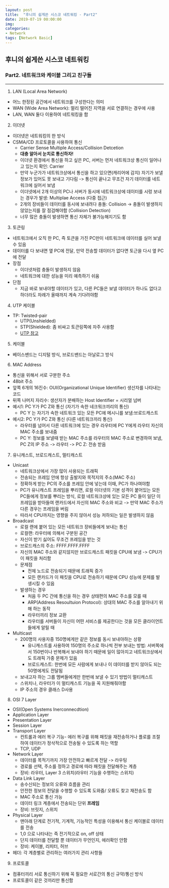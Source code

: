```yaml
---
layout: post
title:  "후니의 쉽게쓴 시스코 네트워킹 - Part2"
date: 2019-07-19 00:00:00
img:
categories:
- Network
tags: [Network Basic]
---
```


## 후니의 쉽게쓴 시스코 네트워킹
### Part2. 네트워크와 케이블 그리고 친구들

---

1. LAN (Local Area Network)
- 어느 한정된 공간에서 네트워크를 구성한다는 의미 
- WAN (Wide Area Network): 멀리 떨어진 지역을 서로 연결하는 경우에 사용 
- LAN, WAN 둘다 이용하여 네트워킹을 함 

2. 이더넷
- 이더넷은 네트워킹의 한 방식 
- CSMA/CD 프로토콜을 사용하여 통신
    - Carrier Sense Multiple Access/Collision Detcetion 
    - **대충 알아서 눈치로 통신하자!**
    - 이더넷 환경에서 통신을 하고 싶은 PC, 서버는 먼저 네트워크상 통신이 일어나고 있는지 확인: Carrier
    - 만약 누군가가 네트워크상에서 통신을 하고 있으면(캐리어에 감지) 자기가 보낼 정보가 있어도 못 보내고 기다림 -> 통신이 끝나고 무조건 자기 데이터를 네트워크에 실어서 보냄
    - 이더넷에서 2개 이상의 PC나 서버가 동시에 네트워크상에 데이터를 시렁 보내는 경우가 발생: Multiplae Access (다중 접근)
    - 2개의 장비들이 데이터를 동시에 보내려다 충돌: Collision -> 충돌이 발생하지 않았는지를 잘 점검해야함 (Collision Detection)
    - 너무 많은 충돌이 발생하면 통신 자체가 불가능해지기도 함

3. 토큰링 
- 네트워크에서 오직 한 PC, 즉 토큰을 가진 PC만이 네트워크에 데이터를 실어 보낼 수 있음 
- 데이터를 다 보내면 옆 PC에 전달, 만약 전송할 데이터가 없다면 토근을 다시 옆 PC에 전달 
- 장점
    - 이더넷처럼 충돌이 발생하지 않음
    - 네트워크에 대한 성능을 미리 예측하기 쉬움 
- 단점
    - 지금 바로 보내야할 데이터가 있고, 다른 PC들은 보낼 데이터가 하나도 없다고 하더라도 차례가 올때까지 계속 기다려야함 


4. UTP 케이블
- TP: Twisted-pair 
    - UTP(Unshielded)
    - STP(Shielded): 좀 비싸고 토큰링쪽에 자주 사용함 
    - [UTP 참고](https://brunch.co.kr/@mascott/17)

5. 케이블
- 베이스밴드는 디지털 방식, 브로드밴드는 아날로그 방식

6. MAC Address
- 통신을 위해서 서로 구분한 주소 
- 48bit 주소 
- 앞쪽 6개의 16진수: OUI(Organizational Unique Identifier) 생산자를 나타내는 코드 
- 뒤쪽 나머지 자리수: 생산자가 분배하는 Host Identifier = 시리얼 넘버
- 예시1: PC Y가 PC Z와 통신 (자기가 속한 네크워크끼리의 통신)
    - PC Y 는 자기가 속한 네트워크 있는 모든 PC에 메시니를 보냄:브로드캐스트 
- 예시2: PC Y가 PC Z와 통신 (다른 네트워크끼리 통신)
    - 라우터를 넘어서 다른 네트워크에 있는 경우 라우터에 PC Y에게 라우터 자신의 MAC 주소를 보내줌 
    - PC Y: 정보를 보낼때 받는 MAC 주소를 라우터의 MAC 주소로 변경하여 보냄, PC Z의 IP 주소 -> 라우터 -> PC Z: 전송 받음

7. 유니캐스트, 브로드캐스트, 멀티캐스트
- Unicast
    - 네트워크상에서 가장 많이 사용되는 트래픽
    - 전송되는 프레임 안에 항상 출발지와 목적지의 주소(MAC 주소)
    - 정확하게 받는 PC의 주소를 프레임 안에 넣는데 이때, PC가 하나여야함
    - PC가 유니캐스트 프레임을 뿌리면, 로컬 이더넷의 기본 성격이 붙어있는 모든 PC들에게 정보를 뿌리는 방식, 로컬 네트워크상에 있는 모든 PC 들이 일단 이 프레임을 받아들여 랜카드에서 자신의 MAC 주소와 비교 -> 만약 MAC 주소가 다른 경우는 프레임을 버림
    - 따라서 CPU까지는 영향을 주지 않아서 성능 저하되는 일은 발생하지 않음 
- Broadcast 
    - 로컬 랜에 붙어 있는 모든 네트워크 장비들에게 보내는 통신
    - 로컬랜: 라우터에 의해서 구분된 공간 
    - 자신이 받기 싫어도 무조건 프레임을 받는 것 
    - 브로드캐스의 주소: FFFF.FFFF.FFFF
    - 자신의 MAC 주소와 같지않지만 브로드캐스트 패킷을 CPU에 보냄 -> CPU가 이 패킷을 처리함 
    - 문제점
        - 전체 노드로 전송되기 때문에 트래픽 증가
        - 모든 랜카드가 이 패킷을 CPU로 전송하기 때문에 CPU 성능에 문제를 발생시킬 수 있음 
    - 발생하는 경우 
        - 처음 두 PC 간에 통신을 하는 경우 상태편의 MAC 주소를 모를 때
        - ARP(Address Resoultuion Protocol): 상대의 MAC 주소를 알아내기 위해 하는 동작
        - 라우터끼리 정보 교환 
        - 라우터를 서버들이 자신이 어떤 서비스를 제공한다는 것을 모든 클라이언트들에게 알릴 때
- Multicast
    - 200명의 사용자중 150명에게만 같은 정보를 동시 보내야하는 상황
        - 유니캐스트를 사용하여 150명의 주소로 하나씩 전부 보내는 방법: 서버쪽에서 150번이나 반복해서 보내야 하기 때문에 일이 많아지고 네트워크상에서도 트래픽 가중 문제가 있음 
        - 브로드캐스트: 한번에 모든 사람에게 보내나 이 데이터를 받지 않아도 되는 50명에게도 전달됨
    - 보내고자 하는 그룹 멤버들에게만 한번에 보낼 수 있기 방법이 멀티캐스트
    - 스위치나, 라우터가 이 멀티캐스트 기능을 꼭 지원해줘야함 
    - IP 주소의 경우 클래스 D사용

8. OSI 7 Layer
- OSI(Open Systems Inerconnecdtion)
- Application Layer
- Presentation Layer
- Session Layer
- Transport Layer
    - 컨트롤과 에러 복구 기능- 에러 복구를 위해 패킷을 재전송하거나 플로를 조절하여 데이터가 정삭적으로 전송될 수 있도록 하는 역할
    - TCP, UDP
- Network Layer
    - 데이터를 목적기까지 가장 안전하고 빠르게 전달 -> 라우팅
    - 경로를 선택, 주소를 정하고 경로에 따라 패킷을 전달해주는 계층 
    - 장비: 라우터, Layer 3 스위치(라우터 기능을 수행하는 스위치)
- Data Link Layer 
    - 송수신되는 정보의 오류와 흐름을 관리 
    - 안전한 정보의 전달을 수행할 수 있도록 도와줌/ 오류도 찾고 재전송도 함 
    - MAC 주소로 통신 가능
    - 데이터 링크 계층에서 전송되는 단위 **프레임**
    - 장비: 브릿지, 스위치
- Physical Layer 
    - 맨아래 단계로 전기적, 기계적, 기능적인 특성을 이용해서 통신 케이블로 데이터를 전송
    - 1,0 으로 나타내는 즉 전기적으로 on, off 상태 
    - 단지 데이터를 전달할 뿐 데이터가 무언인지, 에러확인 안함
    - 장비: 케이블, 리피터, 허브 
- 헤더: 각 계층별로 관리하는 여러가지 관리 사항들 

9. 프로토콜 
- 컴퓨터끼리 서로 통신하기 위해 꼭 필요한 서로간의 통신 규약/통신 방식
- 프로토콜이 같은 것끼리만 통신함 
